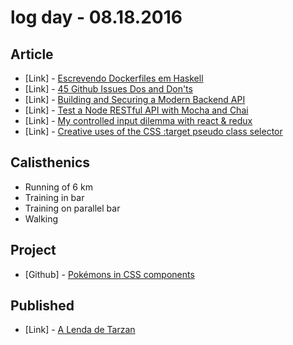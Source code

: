 # log day - 08.18.2016

## Article

- \[Link\] - [Escrevendo Dockerfiles em Haskell](http://blog.haskellbr.com/2016/08/18/escrevendo-dockerfiles-em-haskell.html)
- \[Link\] - [45 Github Issues Dos and Don'ts](https://davidwalsh.name/45-github-issues-dos-donts)
- \[Link\] - [Building and Securing a Modern Backend API](https://scotch.io/tutorials/building-and-securing-a-modern-backend-api)
- \[Link\] - [Test a Node RESTful API with Mocha and Chai](https://scotch.io/tutorials/test-a-node-restful-api-with-mocha-and-chai)
- \[Link\] - [My controlled input dilemma with react & redux](http://www.position-absolute.com/javascript/my-controlled-input-dilemma-with-react-redux/)
- \[Link\] - [Creative uses of the CSS :target pseudo class selector](http://www.catswhocode.com/blog/creative-uses-of-the-css-target-pseudo-class-selector)


## Calisthenics

- Running of 6 km
- Training in bar
- Training on parallel bar
- Walking


## Project

- \[Github\] - [Pokémons in CSS components](https://github.com/joker-solutions/joker-pokemons-component)


## Published

- \[Link\] - [A Lenda de Tarzan](http://imhomovies.com.br/opinions/em-cartaz/the-legend-of-tarzan-2016/)

